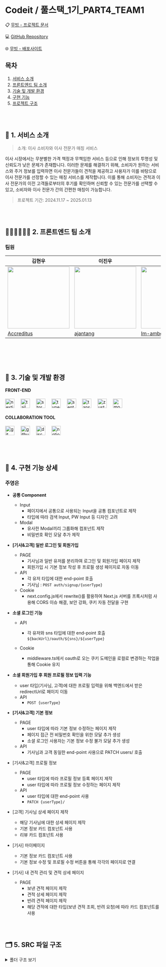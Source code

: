 # Codeit / **풀스택\_1기\_PART4_TEAM1**

📋 [무빙 - 프로젝트 문서](https://bubble-city-3ac.notion.site/1469702f08878035a353e93642fe2232?v=1469702f0887812c9d6a000c643c23d7&pvs=4)

💻 [GitHub Repository](https://github.com/codeit-moving)

🌐 [무빙 - 배포사이트](https://moving-fe-weld.vercel.app/)

## **목차**

1. [서비스 소개](#app)
2. [프론트엔드 팀 소개](#team)
3. [기술 및 개발 환경](#dev)
4. [구현 기능](#feature)
5. [프로젝트 구조](#tree)

<br><br>

## <span id="app">📝 1. 서비스 소개</span>

> 소개: 이사 소비자와 이사 전문가 매칭 서비스

이사 시장에서는 무분별한 가격 책정과 무책임한 서비스 등으로 인해 정보의 투명성 및 신뢰도가 낮은 문제가 존재합니다. 이러한 문제를 해결하기 위해, 소비자가 원하는 서비스와 주거 정보를 입력하면 이사 전문가들이 견적을 제공하고 사용자가 이를 바탕으로 이사 전문가를 선정할 수 있는 매칭 서비스를 제작합니다. 이를 통해 소비자는 견적과 이사 전문가의 이전 고객들로부터의 후기를 확인하며 신뢰할 수 있는 전문가를 선택할 수 있고, 소비자와 이사 전문가 간의 간편한 매칭이 가능합니다.

> 프로젝트 기간: 2024.11.17 ~ 2025.01.13

<br><br>

## <span id="team"> 🧑🏻‍💻👩🏻‍💻 2. 프론트엔드 팀 소개</span>

### 팀원

| 김현우                                                                           | 이진우                                                                          | 임송이                                                                           | 주영은                                                                          |
| -------------------------------------------------------------------------------- | ------------------------------------------------------------------------------- | -------------------------------------------------------------------------------- | ------------------------------------------------------------------------------- |
| <img src="https://avatars.githubusercontent.com/u/158241915?v=4" width="200px"/> | <img src="https://avatars.githubusercontent.com/u/58920761?v=4" width="200px"/> | <img src="https://avatars.githubusercontent.com/u/126642292?v=4" width="200px"/> | <img src="https://avatars.githubusercontent.com/u/80696592?v=4" width="200px"/> |
| [Accreditus](https://github.com/Accreditus)                                      | [ajantang](https://github.com/ajantang)                                         | [Im-amberIm](https://github.com/Im-amberIm)                                      | [juyeongeun](https://github.com/juyeongeun)                                     |

<br>

<br><br>

## <span id="dev">📝 3. 기술 및 개발 환경</span>

#### FRONT-END

<div align="left">
  <img src="https://img.shields.io/badge/Next.js-000000?logo=nextdotjs&logoColor=white&style=for-the-badge" height="30" alt="nextjs logo"  />
  <img width="12" />
  <img src="https://img.shields.io/badge/Tailwind CSS-06B6D4?logo=tailwindcss&logoColor=black&style=for-the-badge" height="30" alt="tailwindcss logo"  />
  <img width="12" />
  <img src="https://img.shields.io/badge/Storybook-FF4785?logo=storybook&logoColor=black&style=for-the-badge" height="30" alt="storybook logo"  />
  <img width="12" />
  <img src="https://img.shields.io/badge/TypeScript-3178C6?logo=typescript&logoColor=white&style=for-the-badge" height="30" alt="typescript logo"  />
  <img width="12" />
  <img src="https://img.shields.io/badge/Sentry-362D59?logo=sentry&logoColor=white&style=for-the-badge" height="30" alt="sentry logo"  />
  <img width="12" />
  <img src="https://img.shields.io/badge/-TanStack Query-FF4154?style=for-the-badge&logo=react%20query&logoColor=white" height="30" alt="tanstack logo"  />
 <img width="12" />
 <img src="https://img.shields.io/badge/-Zustand-Fee354?style=for-the-badge&logo=&logoColor=white" height="30" alt="zustand logo"  />
 <img width="12" />
 <img src="https://img.shields.io/badge/MockServiceWorker-FF6A33?style=for-the-badge&logo=mockserviceworker&logoColor=white" height="30" alt="mock service worker logo"  />
</div>

#### COLLABORATION TOOL

<div align="left">

  <img src="https://img.shields.io/badge/Git-F05032?logo=git&logoColor=white&style=for-the-badge" height="30" alt="git logo"  />
  <img width="12" />
  <img src="https://img.shields.io/badge/GitHub-181717?logo=github&logoColor=white&style=for-the-badge" height="30" alt="github logo"  />
  <img width="12" />
  <img src="https://img.shields.io/badge/Discord-5865F2?logo=discord&logoColor=white&style=for-the-badge" height="30" alt="discord logo"  />
   <img width="12" />
  <img src="https://img.shields.io/badge/Notion-000000?logo=notion&logoColor=white&style=for-the-badge" height="30" alt="notion logo"  />
</div>

###

<br><br>

## <span id="feature">📝 4. 구현 기능 상세</span>

### **주영은**

- **공통 Component**
  - Input
    - 페이지에서 공통으로 사용되는 Input을 공통 컴포넌트로 제작
    - 타입에 따라 검색 Input, PW Input 등 디자인 고려
  - Modal
    - 유사한 Modal끼리 그룹화해 컴포넌트 제작
    - 비밀번호 확인 모달 추가 제작
- **[기사&고객] 일반 로그인 및 회원가입**
  - PAGE
    - 기사님과 일반 유저를 분리하여 로그인 및 회원가입 페이지 제작
    - 회원가입 시 기본 정보 작성 후 프로필 생성 페이지로 자동 이동
  - API
    - 각 유저 타입에 대한 end-point 호출
    - 기사님 : `POST auth/signup/{userType}`
  - Cookie
    - next.config.js에서 rewrite()를 활용하여 Next.js 서버를 프록시처럼 사용해 CORS 이슈 해결, 보안 강화, 쿠키 자동 전달을 구현
- **소셜 로그인 기능**

  - API

    - 각 유저와 sns 타입에 대한 end-point 호출
      `${backUrl}/oauth/${sns}/${userType}`

  - Cookie
    - middleware.ts에서 oauth로 오는 쿠키 도메인을 로컬로 변경하는 작업을 통해 Cookie 유지

- **소셜 회원가입 후 회원 프로필 정보 입력 기능**
  - user 타입(기사님, 고객)에 대한 프로필 입력을 위해 백엔드에서 받은 redirectUrl로 페이지 이동
  - API
    - `POST {userType}`
- **[기사&고객] 기본 정보**
  - PAGE
    - user 타입에 따라 기본 정보 수정하는 페이지 제작
    - 페이지 접근 전 비밀번호 확인을 위한 모달 추가 생성
    - 소셜 로그인 사용자는 기본 정보 수정 불가 모달 추가 생성
  - API
    - 기사님과 고객 동일한 end-point 사용으로 PATCH users/ 호출
- [기사&고객] 프로필 정보
  - PAGE
    - user 타입에 따라 프로필 정보 등록 페이지 제작
    - user 타입에 따라 프로필 정보 수정하는 페이지 제작
  - API
    - user 타입에 대한 end-point 사용
    - `PATCH {userType}/`
- [고객] 기사님 상세 페이지 제작
  - 해당 기사님에 대한 상세 페이지 제작
  - 기본 정보 카드 컴포넌트 사용
  - 리뷰 카드 컴포넌트 사용
- [기사] 마이페이지
  - 기본 정보 카드 컴포넌트 사용
  - 기본 정보 수정 및 프로필 수정 버튼을 통해 각각의 페이지로 연결
- [기사] 내 견적 관리 및 견적 상세 페이지
  - PAGE
    - 보낸 견적 페이지 제작
    - 견적 상세 페이지 제작
    - 반려 견적 페이지 제작
    - 해당 견적에 대한 타입(보낸 견적 조회, 반려 요청)에 따라 카드 컴포넌트를 사용

<br><br>

## <span id="tree"> 🗂️ 5. SRC 파일 구조 </span>
<details>
  <summary>폴더 구조 보기</summary>
<pre>

📦src
 ┣ 📂api
 ┃ ┣ 📂mutation-hooks
 ┃ ┃ ┣ 📜mover.ts
 ┃ ┃ ┣ 📜movingRequest.ts
 ┃ ┃ ┗ 📜review.ts
 ┃ ┣ 📂query-hooks
 ┃ ┃ ┣ 📜mover.ts
 ┃ ┃ ┣ 📜quote.ts
 ┃ ┃ ┗ 📜review.ts
 ┃ ┣ 📜auth.ts
 ┃ ┣ 📜axios.ts
 ┃ ┣ 📜customer.ts
 ┃ ┣ 📜mover.ts
 ┃ ┣ 📜movingRequest.ts
 ┃ ┣ 📜notification.ts
 ┃ ┣ 📜pendingQuote.ts
 ┃ ┣ 📜queryKeys.ts
 ┃ ┣ 📜quote.ts
 ┃ ┣ 📜review.ts
 ┃ ┗ 📜user.ts
 ┣ 📂app
 ┃ ┣ 📂(mover)
 ┃ ┃ ┣ 📂mover
 ┃ ┃ ┃ ┣ 📂auth
 ┃ ┃ ┃ ┃ ┣ 📂login
 ┃ ┃ ┃ ┃ ┃ ┗ 📜page.tsx
 ┃ ┃ ┃ ┃ ┗ 📂register
 ┃ ┃ ┃ ┃ ┃ ┗ 📜page.tsx
 ┃ ┃ ┃ ┣ 📂info-edit
 ┃ ┃ ┃ ┃ ┗ 📜page.tsx
 ┃ ┃ ┃ ┣ 📂my-page
 ┃ ┃ ┃ ┃ ┣ 📜ProfileActions.tsx
 ┃ ┃ ┃ ┃ ┗ 📜page.tsx
 ┃ ┃ ┃ ┣ 📂my-quote
 ┃ ┃ ┃ ┃ ┣ 📂[quoteId]
 ┃ ┃ ┃ ┃ ┃ ┣ 📜SentQuoteDetail.tsx
 ┃ ┃ ┃ ┃ ┃ ┗ 📜page.tsx
 ┃ ┃ ┃ ┃ ┗ 📜page.tsx
 ┃ ┃ ┃ ┣ 📂profile
 ┃ ┃ ┃ ┃ ┣ 📜ProfileContent.tsx
 ┃ ┃ ┃ ┃ ┗ 📜page.tsx
 ┃ ┃ ┃ ┣ 📂profile-edit
 ┃ ┃ ┃ ┃ ┗ 📜page.tsx
 ┃ ┃ ┃ ┗ 📂request
 ┃ ┃ ┃ ┃ ┣ 📜CreateQuoteNiceModal.tsx
 ┃ ┃ ┃ ┃ ┣ 📜FilterNiceModal.tsx
 ┃ ┃ ┃ ┃ ┣ 📜RejectRequetNiceModal.tsx
 ┃ ┃ ┃ ┃ ┣ 📜RequestForm.tsx
 ┃ ┃ ┃ ┃ ┣ 📜filters.tsx
 ┃ ┃ ┃ ┃ ┗ 📜page.tsx
 ┃ ┃ ┗ 📜layout.tsx
 ┃ ┣ 📂(request)
 ┃ ┃ ┣ 📂request
 ┃ ┃ ┃ ┣ 📜AddressSelectionField.tsx
 ┃ ┃ ┃ ┣ 📜Chatter.tsx
 ┃ ┃ ┃ ┣ 📜ProgressBarMovingRequest.tsx
 ┃ ┃ ┃ ┣ 📜StepSelectionFiled.tsx
 ┃ ┃ ┃ ┗ 📜page.tsx
 ┃ ┃ ┗ 📜layout.tsx
 ┃ ┣ 📂(user)
 ┃ ┃ ┣ 📂auth
 ┃ ┃ ┃ ┣ 📂login
 ┃ ┃ ┃ ┃ ┣ 📜SearchParamsContent.tsx
 ┃ ┃ ┃ ┃ ┗ 📜page.tsx
 ┃ ┃ ┃ ┗ 📂register
 ┃ ┃ ┃ ┃ ┗ 📜page.tsx
 ┃ ┃ ┣ 📂find-mover
 ┃ ┃ ┃ ┣ 📂[moverId]
 ┃ ┃ ┃ ┃ ┣ 📜ClientPage.tsx
 ┃ ┃ ┃ ┃ ┗ 📜page.tsx
 ┃ ┃ ┃ ┣ 📂components
 ┃ ┃ ┃ ┃ ┗ 📜DropdownList.tsx
 ┃ ┃ ┃ ┣ 📜moverList.tsx
 ┃ ┃ ┃ ┗ 📜page.tsx
 ┃ ┃ ┣ 📂me
 ┃ ┃ ┃ ┣ 📂info-edit
 ┃ ┃ ┃ ┃ ┗ 📜page.tsx
 ┃ ┃ ┃ ┣ 📂mover
 ┃ ┃ ┃ ┃ ┗ 📜page.tsx
 ┃ ┃ ┃ ┣ 📂profile
 ┃ ┃ ┃ ┃ ┗ 📜page.tsx
 ┃ ┃ ┃ ┣ 📂profile-edit
 ┃ ┃ ┃ ┃ ┗ 📜page.tsx
 ┃ ┃ ┃ ┗ 📂review
 ┃ ┃ ┃ ┃ ┣ 📜EmptyReview.tsx
 ┃ ┃ ┃ ┃ ┗ 📜page.tsx
 ┃ ┃ ┣ 📂my-quote
 ┃ ┃ ┃ ┣ 📂[quoteId]
 ┃ ┃ ┃ ┃ ┣ 📜QuoteDetail.tsx
 ┃ ┃ ┃ ┃ ┗ 📜page.tsx
 ┃ ┃ ┃ ┣ 📜expiredRequests.tsx
 ┃ ┃ ┃ ┣ 📜mock.ts
 ┃ ┃ ┃ ┗ 📜page.tsx
 ┃ ┃ ┗ 📜layout.tsx
 ┃ ┣ 📂fonts
 ┃ ┃ ┣ 📜GeistMonoVF.woff
 ┃ ┃ ┣ 📜GeistVF.woff
 ┃ ┃ ┣ 📜PretendardVariable.woff2
 ┃ ┃ ┗ 📜pretendard.css
 ┃ ┣ 📜error.tsx
 ┃ ┣ 📜global-error.tsx
 ┃ ┣ 📜globals.css
 ┃ ┣ 📜layout.tsx
 ┃ ┣ 📜loading.tsx
 ┃ ┣ 📜not-found.tsx
 ┃ ┗ 📜page.tsx
 ┣ 📂components
 ┃ ┣ 📂auth
 ┃ ┃ ┣ 📜FormHeader.tsx
 ┃ ┃ ┣ 📜LoginComponent.stories.tsx
 ┃ ┃ ┣ 📜LoginComponent.tsx
 ┃ ┃ ┣ 📜RoleGuard.tsx
 ┃ ┃ ┣ 📜SignUpComponent.stories.tsx
 ┃ ┃ ┣ 📜SignUpComponent.tsx
 ┃ ┃ ┗ 📜SnsComponent.tsx
 ┃ ┣ 📂cards
 ┃ ┃ ┣ 📜ConfirmedQuoteCard.stories.tsx
 ┃ ┃ ┣ 📜ConfirmedQuoteCard.tsx
 ┃ ┃ ┣ 📜CreateReviewCard.stories.tsx
 ┃ ┃ ┣ 📜CreateReviewCard.tsx
 ┃ ┃ ┣ 📜FavoriteMoverCard.stories.tsx
 ┃ ┃ ┣ 📜FavoriteMoverCard.tsx
 ┃ ┃ ┣ 📜IncomingRequestCard.stories.tsx
 ┃ ┃ ┣ 📜IncomingRequestCard.tsx
 ┃ ┃ ┣ 📜MoverInfoCard.stories.tsx
 ┃ ┃ ┣ 📜MoverInfoCard.tsx
 ┃ ┃ ┣ 📜MoverProfileCard.stories.tsx
 ┃ ┃ ┣ 📜MoverProfileCard.tsx
 ┃ ┃ ┣ 📜MyReviewCard.stories.tsx
 ┃ ┃ ┣ 📜MyReviewCard.tsx
 ┃ ┃ ┣ 📜PendingRequestCard.stories.tsx
 ┃ ┃ ┣ 📜PendingRequestCard.tsx
 ┃ ┃ ┣ 📜ReceivedQuoteCard.stories.tsx
 ┃ ┃ ┣ 📜ReceivedQuoteCard.tsx
 ┃ ┃ ┣ 📜RejectedRequestCard.stories.tsx
 ┃ ┃ ┣ 📜RejectedRequestCard.tsx
 ┃ ┃ ┣ 📜SentQuoteCard.stories.tsx
 ┃ ┃ ┗ 📜SentQuoteCard.tsx
 ┃ ┣ 📂common
 ┃ ┃ ┣ 📂card
 ┃ ┃ ┃ ┣ 📜CardContainer.tsx
 ┃ ┃ ┃ ┣ 📜FavoriteUi.stories.tsx
 ┃ ┃ ┃ ┣ 📜FavoriteUi.tsx
 ┃ ┃ ┃ ┣ 📜GrayLabel.stories.tsx
 ┃ ┃ ┃ ┣ 📜GrayLabel.tsx
 ┃ ┃ ┃ ┣ 📜MoverExperience.tsx
 ┃ ┃ ┃ ┣ 📜MoverInfo.stories.tsx
 ┃ ┃ ┃ ┣ 📜MoverInfo.tsx
 ┃ ┃ ┃ ┣ 📜NameText.stories.tsx
 ┃ ┃ ┃ ┣ 📜NameText.tsx
 ┃ ┃ ┃ ┣ 📜ProfileImage.stories.tsx
 ┃ ┃ ┃ ┣ 📜ProfileImage.tsx
 ┃ ┃ ┃ ┣ 📜QuoteDetails.stories.tsx
 ┃ ┃ ┃ ┣ 📜QuoteDetails.tsx
 ┃ ┃ ┃ ┣ 📜QuoteModalUser.tsx
 ┃ ┃ ┃ ┣ 📜ReviewMover.tsx
 ┃ ┃ ┃ ┣ 📜ServiceChip.stories.tsx
 ┃ ┃ ┃ ┣ 📜ServiceChip.tsx
 ┃ ┃ ┃ ┣ 📜TextWithGrayLabel.stories.tsx
 ┃ ┃ ┃ ┗ 📜TextWithGrayLabel.tsx
 ┃ ┃ ┣ 📂checkboxs
 ┃ ┃ ┃ ┣ 📜Checkbox.stories.tsx
 ┃ ┃ ┃ ┣ 📜Checkbox.tsx
 ┃ ┃ ┃ ┣ 📜CheckboxChip.stories.tsx
 ┃ ┃ ┃ ┣ 📜CheckboxChip.tsx
 ┃ ┃ ┃ ┣ 📜CheckboxCircle.stories.tsx
 ┃ ┃ ┃ ┗ 📜CheckboxCircle.tsx
 ┃ ┃ ┣ 📂progress-bar
 ┃ ┃ ┃ ┣ 📜ProgressBar.tsx
 ┃ ┃ ┃ ┣ 📜ProgressBarMovingRequest.stories.tsx
 ┃ ┃ ┃ ┣ 📜ProgressBarMovingRequest.tsx
 ┃ ┃ ┃ ┣ 📜ProgressBarRating.stories.tsx
 ┃ ┃ ┃ ┗ 📜ProgressBarRating.tsx
 ┃ ┃ ┣ 📜AddressChip.tsx
 ┃ ┃ ┣ 📜AddressField.tsx
 ┃ ┃ ┣ 📜Button.stories.tsx
 ┃ ┃ ┣ 📜Button.tsx
 ┃ ┃ ┣ 📜ChatField.stories.tsx
 ┃ ┃ ┣ 📜ChatField.tsx
 ┃ ┃ ┣ 📜Dropdown.tsx
 ┃ ┃ ┣ 📜Input.stories.tsx
 ┃ ┃ ┣ 📜Input.tsx
 ┃ ┃ ┣ 📜LineSeparator.tsx
 ┃ ┃ ┣ 📜Loader.stories.tsx
 ┃ ┃ ┣ 📜Loader.tsx
 ┃ ┃ ┣ 📜Message.tsx
 ┃ ┃ ┣ 📜Pagination.stories.tsx
 ┃ ┃ ┣ 📜Pagination.tsx
 ┃ ┃ ┣ 📜QuoteButtonGroup.tsx
 ┃ ┃ ┣ 📜ReviewModal.tsx
 ┃ ┃ ┣ 📜SearchInput.stories.tsx
 ┃ ┃ ┣ 📜SearchInput.tsx
 ┃ ┃ ┣ 📜ShareButtons.stories.tsx
 ┃ ┃ ┣ 📜ShareButtons.tsx
 ┃ ┃ ┣ 📜StarRating.tsx
 ┃ ┃ ┣ 📜StarRatingDisplay.stories.tsx
 ┃ ┃ ┣ 📜StarRatingDisplay.tsx
 ┃ ┃ ┣ 📜Textarea.stories.tsx
 ┃ ┃ ┗ 📜Textarea.tsx
 ┃ ┣ 📂dropdowns
 ┃ ┃ ┣ 📜DropdownNotification.stories.tsx
 ┃ ┃ ┣ 📜DropdownNotification.tsx
 ┃ ┃ ┣ 📜DropdownProfile.stories.tsx
 ┃ ┃ ┣ 📜DropdownProfile.tsx
 ┃ ┃ ┣ 📜DropdownQuote.stories.tsx
 ┃ ┃ ┣ 📜DropdownQuote.tsx
 ┃ ┃ ┣ 📜DropdownRegion.stories.tsx
 ┃ ┃ ┣ 📜DropdownRegion.tsx
 ┃ ┃ ┣ 📜DropdownService.stories.tsx
 ┃ ┃ ┣ 📜DropdownService.tsx
 ┃ ┃ ┣ 📜DropdownSortMover.stories.tsx
 ┃ ┃ ┣ 📜DropdownSortMover.tsx
 ┃ ┃ ┣ 📜DropdownSortMovingRequest.stories.tsx
 ┃ ┃ ┗ 📜DropdownSortMovingRequest.tsx
 ┃ ┣ 📂forms
 ┃ ┃ ┣ 📜InfoEdit.tsx
 ┃ ┃ ┗ 📜Profile.tsx
 ┃ ┣ 📂home
 ┃ ┃ ┣ 📜AuthButtons.tsx
 ┃ ┃ ┗ 📜AuthSection.tsx
 ┃ ┣ 📂hooks
 ┃ ┃ ┗ 📜useResize.tsx
 ┃ ┣ 📂layout
 ┃ ┃ ┣ 📜GNB.stories.tsx
 ┃ ┃ ┣ 📜GNB.tsx
 ┃ ┃ ┣ 📜Main.tsx
 ┃ ┃ ┣ 📜MswComponent.tsx
 ┃ ┃ ┣ 📜NiceModalRegistry.tsx
 ┃ ┃ ┣ 📜QuoteGNB.stories.tsx
 ┃ ┃ ┣ 📜QuoteGNB.tsx
 ┃ ┃ ┗ 📜QuoteGNBWrapper.tsx
 ┃ ┣ 📂modals
 ┃ ┃ ┣ 📜AlertModal.tsx
 ┃ ┃ ┣ 📜BackDrop.tsx
 ┃ ┃ ┣ 📜ConfirmModal.tsx
 ┃ ┃ ┣ 📜CreateQuoteModal.stories.tsx
 ┃ ┃ ┣ 📜CreateQuoteModal.tsx
 ┃ ┃ ┣ 📜FilterModal.stories.tsx
 ┃ ┃ ┣ 📜FilterModal.tsx
 ┃ ┃ ┣ 📜QuoteRequestModal.stories.tsx
 ┃ ┃ ┣ 📜QuoteRequestModal.tsx
 ┃ ┃ ┣ 📜RejectRequetModal.stories.tsx
 ┃ ┃ ┣ 📜RejectRequetModal.tsx
 ┃ ┃ ┣ 📜ReviewModal.stories.tsx
 ┃ ┃ ┗ 📜ReviewModal.tsx
 ┃ ┣ 📂request
 ┃ ┃ ┣ 📜DatePicker.stories.tsx
 ┃ ┃ ┣ 📜DatePicker.tsx
 ┃ ┃ ┗ 📜QuoteDetailInfo.tsx
 ┃ ┣ 📂request-checkbox-field
 ┃ ┃ ┣ 📜CheckboxButton.tsx
 ┃ ┃ ┣ 📜CheckboxCircle.tsx
 ┃ ┃ ┣ 📜CheckboxField.stories.tsx
 ┃ ┃ ┗ 📜CheckboxField.tsx
 ┃ ┣ 📂review
 ┃ ┃ ┣ 📜CustomerReview.tsx
 ┃ ┃ ┣ 📜MoversReviewList.tsx
 ┃ ┃ ┗ 📜ReviewImageSlider.tsx
 ┃ ┣ 📜ButtonFavorite.tsx
 ┃ ┣ 📜CheckboxField.stories.tsx
 ┃ ┣ 📜CheckboxField.tsx
 ┃ ┣ 📜EmptyList.tsx
 ┃ ┣ 📜LandingSection.tsx
 ┃ ┣ 📜LandingSwipe.tsx
 ┃ ┣ 📜LoadingDots.tsx
 ┃ ┣ 📜MovingRequestProgressInfo.stories.tsx
 ┃ ┣ 📜MovingRequestProgressInfo.tsx
 ┃ ┣ 📜NavItem.tsx
 ┃ ┣ 📜NavigationEvents.tsx
 ┃ ┣ 📜NavigationProgress.tsx
 ┃ ┣ 📜NiceModalProvider.tsx
 ┃ ┣ 📜RatingInfo.stories.tsx
 ┃ ┣ 📜RatingInfo.tsx
 ┃ ┣ 📜ReactQueryDevtoolsClient.tsx
 ┃ ┣ 📜ScrollIndicator.tsx
 ┃ ┗ 📜Toast.tsx
 ┣ 📂config
 ┃ ┣ 📜cn.ts
 ┃ ┗ 📜queryClient.ts
 ┣ 📂contexts
 ┃ ┣ 📜QuoteProgressContext.tsx
 ┃ ┗ 📜queryClientProvider.tsx
 ┣ 📂hooks
 ┃ ┣ 📜useAuth.ts
 ┃ ┣ 📜useInfiniteScroll.ts
 ┃ ┗ 📜useResize.ts
 ┣ 📂mocks
 ┃ ┣ 📂data
 ┃ ┃ ┣ 📜mover.ts
 ┃ ┃ ┣ 📜movingQuotes.ts
 ┃ ┃ ┣ 📜movingRequest.ts
 ┃ ┃ ┣ 📜pendingQuotes.ts
 ┃ ┃ ┣ 📜quote.ts
 ┃ ┃ ┗ 📜review.ts
 ┃ ┣ 📂handlers
 ┃ ┃ ┣ 📜index.ts
 ┃ ┃ ┣ 📜mover.ts
 ┃ ┃ ┣ 📜movingRequest.ts
 ┃ ┃ ┣ 📜quote.ts
 ┃ ┃ ┗ 📜review.ts
 ┃ ┣ 📂types
 ┃ ┃ ┗ 📜quotes.ts
 ┃ ┣ 📜browser.ts
 ┃ ┗ 📜server.ts
 ┣ 📂store
 ┃ ┣ 📜signupStore.ts
 ┃ ┣ 📜useNavigationStore.ts
 ┃ ┣ 📜useToastStore.ts
 ┃ ┗ 📜userStore.ts
 ┣ 📂stories
 ┃ ┣ 📂assets
 ┃ ┃ ┣ 📜accessibility.png
 ┃ ┃ ┣ 📜accessibility.svg
 ┃ ┃ ┣ 📜addon-library.png
 ┃ ┃ ┣ 📜assets.png
 ┃ ┃ ┣ 📜avif-test-image.avif
 ┃ ┃ ┣ 📜context.png
 ┃ ┃ ┣ 📜discord.svg
 ┃ ┃ ┣ 📜docs.png
 ┃ ┃ ┣ 📜figma-plugin.png
 ┃ ┃ ┣ 📜github.svg
 ┃ ┃ ┣ 📜share.png
 ┃ ┃ ┣ 📜styling.png
 ┃ ┃ ┣ 📜testing.png
 ┃ ┃ ┣ 📜theming.png
 ┃ ┃ ┣ 📜tutorials.svg
 ┃ ┃ ┗ 📜youtube.svg
 ┃ ┣ 📜Button.stories.ts
 ┃ ┣ 📜Button.tsx
 ┃ ┣ 📜Configure.mdx
 ┃ ┣ 📜Header.stories.ts
 ┃ ┣ 📜Header.tsx
 ┃ ┣ 📜Page.stories.ts
 ┃ ┣ 📜Page.tsx
 ┃ ┣ 📜button.css
 ┃ ┣ 📜header.css
 ┃ ┗ 📜page.css
 ┣ 📂types
 ┃ ┣ 📜api.ts
 ┃ ┣ 📜auth.ts
 ┃ ┣ 📜mover.ts
 ┃ ┣ 📜movingRequest.ts
 ┃ ┣ 📜quote.ts
 ┃ ┗ 📜review.ts
 ┣ 📂utils
 ┃ ┣ 📜auth.ts
 ┃ ┣ 📜authValidation.ts
 ┃ ┣ 📜canUseDom.ts
 ┃ ┣ 📜env.ts
 ┃ ┣ 📜formatCost.ts
 ┃ ┣ 📜generateImgSrc.js
 ┃ ┣ 📜getQueryClient.ts
 ┃ ┗ 📜utilFunctions.ts
 ┣ 📂variables
 ┃ ┣ 📜dropdown.ts
 ┃ ┣ 📜images.js
 ┃ ┣ 📜mover.ts
 ┃ ┣ 📜movingRequest.ts
 ┃ ┣ 📜notification.ts
 ┃ ┣ 📜quote.ts
 ┃ ┣ 📜regions.ts
 ┃ ┣ 📜screen.ts
 ┃ ┣ 📜service.ts
 ┃ ┗ 📜services.ts
 ┣ 📜.DS_Store
 ┣ 📜instrumentation.ts
 ┗ 📜middleware.ts

</pre>
</details>



